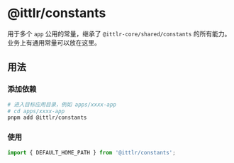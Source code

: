 # @ittlr/constants

用于多个 `app` 公用的常量，继承了 `@ittlr-core/shared/constants` 的所有能力。业务上有通用常量可以放在这里。

## 用法

### 添加依赖

```bash
# 进入目标应用目录，例如 apps/xxxx-app
# cd apps/xxxx-app
pnpm add @ittlr/constants
```

### 使用

```ts
import { DEFAULT_HOME_PATH } from '@ittlr/constants';
```
